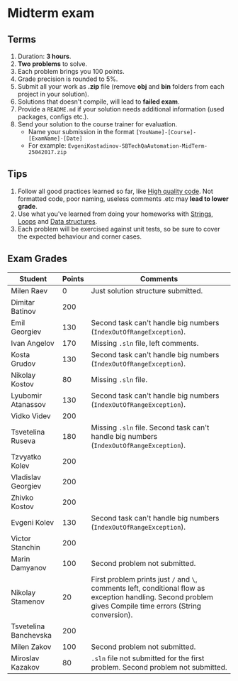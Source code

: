 # Midterm exam

## Terms
1. Duration: **3 hours**.
1. **Two problems** to solve.
1. Each problem brings you 100 points.
1. Grade precision is rounded to 5%.
1. Submit all your work as **.zip** file (remove **obj** and **bin** folders from each project in your solution).
1. Solutions that doesn't compile, will lead to **failed exam**.
1. Provide a `README.md` if your solution needs additional information (used packages, configs etc.).
1. Send your solution to the course trainer for evaluation.
    * Name your submission in the format `[YouName]-[Course]-[ExamName]-[Date]` 
    * For example: `EvgeniKostadinov-SBTechQaAutomation-MidTerm-25042017.zip`

## Tips
1. Follow all good practices learned so far, like [High quality code](https://github.com/ekostadinov/edojoit-autot-csharp-sbt/tree/master/Track-I/09.High-quality-code). Not formatted code, poor naming, useless comments .etc may **lead to lower grade**.
1. Use what you've learned from doing your homeworks with [Strings](https://github.com/ekostadinov/edojoit-autot-csharp-sbt/tree/master/Track-I/05.Strings), [Loops](https://github.com/ekostadinov/edojoit-autot-csharp-sbt/tree/master/Track-I/03.Loops-and-Switch-operator) and [Data structures](https://github.com/ekostadinov/edojoit-autot-csharp-sbt/tree/master/Track-I/04.Data-structures).
1. Each problem will be exercised against unit tests, so be sure to cover the expected behaviour and corner cases.

## Exam Grades
| Student             | Points |  Comments                                                                              |
| ------------------- | ------ | -------------------------------------------------------------------------------------- | 
| Milen Raev          | 0      | Just solution structure submitted.                                                     |
| Dimitar Batinov     | 200    |                                                                                        |
| Emil Georgiev       | 130    | Second task can't handle big numbers (`IndexOutOfRangeException`).                     |
| Ivan Angelov        | 170    | Missing `.sln` file, left comments.                                                    |
| Kosta Grudov        |130     | Second task can't handle big numbers (`IndexOutOfRangeException`).                     |
| Nikolay Kostov      | 80     | Missing `.sln` file.                                                                   |
| Lyubomir Atanassov  | 130    | Second task can't handle big numbers (`IndexOutOfRangeException`).                     |
| Vidko Videv         | 200    |                                                                                        |
| Tsvetelina Ruseva   | 180    | Missing `.sln` file. Second task can't handle big numbers (`IndexOutOfRangeException`).|
| Tzvyatko Kolev      | 200    |                                                                                        |
| Vladislav Georgiev  | 200    |                                                                                        |
| Zhivko Kostov       | 200    |                                                                                        |
| Evgeni Kolev        | 130    | Second task can't handle big numbers (`IndexOutOfRangeException`).                     |
| Victor Stanchin     | 200    |                                                                                        |
| Marin Damyanov      | 100   | Second problem not submitted.                                                           |
| Nikolay Stamenov    | 20    | First problem prints just `/` and `\`, comments left, conditional flow as exception handling. Second problem gives Compile time errors (String conversion). |
| Tsvetelina Banchevska | 200  |                                                                                        |
| Milen Zakov           | 100  | Second problem not submitted.                                                          |
| Miroslav Kazakov      | 80   | `.sln` file not submitted for the first problem. Second problem not submitted.           |

